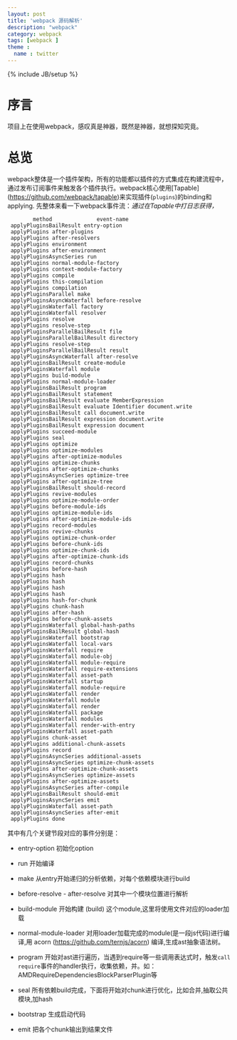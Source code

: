 ```yaml
---
layout: post
title: 'webpack 源码解析'
description: "webpack"
category: webpack
tags: [webpack ]
theme :
  name : twitter
---
```

{% include JB/setup %}

# 序言 

项目上在使用webpack，感叹真是神器，既然是神器，就想探知究竟。

# 总览
	
webpack整体是一个插件架构，所有的功能都以插件的方式集成在构建流程中，通过发布订阅事件来触发各个插件执行。webpack核心使用[Tapable] (https://github.com/webpack/tapable)来实现插件(`plugins`)的binding和applying.
先整体来看一下webpack事件流：*通过在Tapable中打日志获得，*

```
        method              event-name
 applyPluginsBailResult entry-option
 applyPlugins after-plugins
 applyPlugins after-resolvers
 applyPlugins environment
 applyPlugins after-environment
 applyPluginsAsyncSeries run
 applyPlugins normal-module-factory
 applyPlugins context-module-factory
 applyPlugins compile
 applyPlugins this-compilation
 applyPlugins compilation
 applyPluginsParallel make
 applyPluginsAsyncWaterfall before-resolve
 applyPluginsWaterfall factory
 applyPluginsWaterfall resolver
 applyPlugins resolve
 applyPlugins resolve-step
 applyPluginsParallelBailResult file
 applyPluginsParallelBailResult directory
 applyPlugins resolve-step
 applyPluginsParallelBailResult result
 applyPluginsAsyncWaterfall after-resolve
 applyPluginsBailResult create-module
 applyPluginsWaterfall module
 applyPlugins build-module
 applyPlugins normal-module-loader
 applyPluginsBailResult program
 applyPluginsBailResult statement
 applyPluginsBailResult evaluate MemberExpression
 applyPluginsBailResult evaluate Identifier document.write
 applyPluginsBailResult call document.write
 applyPluginsBailResult expression document.write
 applyPluginsBailResult expression document
 applyPlugins succeed-module
 applyPlugins seal
 applyPlugins optimize
 applyPlugins optimize-modules
 applyPlugins after-optimize-modules
 applyPlugins optimize-chunks
 applyPlugins after-optimize-chunks
 applyPluginsAsyncSeries optimize-tree
 applyPlugins after-optimize-tree
 applyPluginsBailResult should-record
 applyPlugins revive-modules
 applyPlugins optimize-module-order
 applyPlugins before-module-ids
 applyPlugins optimize-module-ids
 applyPlugins after-optimize-module-ids
 applyPlugins record-modules
 applyPlugins revive-chunks
 applyPlugins optimize-chunk-order
 applyPlugins before-chunk-ids
 applyPlugins optimize-chunk-ids
 applyPlugins after-optimize-chunk-ids
 applyPlugins record-chunks
 applyPlugins before-hash
 applyPlugins hash
 applyPlugins hash
 applyPlugins hash
 applyPlugins hash
 applyPlugins hash-for-chunk
 applyPlugins chunk-hash
 applyPlugins after-hash
 applyPlugins before-chunk-assets
 applyPluginsWaterfall global-hash-paths
 applyPluginsBailResult global-hash
 applyPluginsWaterfall bootstrap
 applyPluginsWaterfall local-vars
 applyPluginsWaterfall require
 applyPluginsWaterfall module-obj
 applyPluginsWaterfall module-require
 applyPluginsWaterfall require-extensions
 applyPluginsWaterfall asset-path
 applyPluginsWaterfall startup
 applyPluginsWaterfall module-require
 applyPluginsWaterfall render
 applyPluginsWaterfall module
 applyPluginsWaterfall render
 applyPluginsWaterfall package
 applyPluginsWaterfall modules
 applyPluginsWaterfall render-with-entry
 applyPluginsWaterfall asset-path
 applyPlugins chunk-asset
 applyPlugins additional-chunk-assets
 applyPlugins record
 applyPluginsAsyncSeries additional-assets
 applyPluginsAsyncSeries optimize-chunk-assets
 applyPlugins after-optimize-chunk-assets
 applyPluginsAsyncSeries optimize-assets
 applyPlugins after-optimize-assets
 applyPluginsAsyncSeries after-compile
 applyPluginsBailResult should-emit
 applyPluginsAsyncSeries emit
 applyPluginsWaterfall asset-path
 applyPluginsAsyncSeries after-emit
 applyPlugins done
```

其中有几个关键节段对应的事件分别是：

- entry-option 初始化option

- run 开始编译

- make 从entry开始递归的分析依赖，对每个依赖模块进行build

- before-resolve - after-resolve    对其中一个模块位置进行解析

- build-module 开始构建 (build) 这个module,这里将使用文件对应的loader加载

- normal-module-loader 对用loader加载完成的module(是一段js代码)进行编译,用 acorn (https://github.com/ternjs/acorn) 编译,生成ast抽象语法树。


- program 开始对ast进行遍历，当遇到require等一些调用表达式时，触发`call require`事件的handler执行，收集依赖，并。如：AMDRequireDependenciesBlockParserPlugin等

- seal 所有依赖build完成，下面将开始对chunk进行优化，比如合并,抽取公共模块,加hash

- bootstrap 生成启动代码

- emit 把各个chunk输出到结果文件

